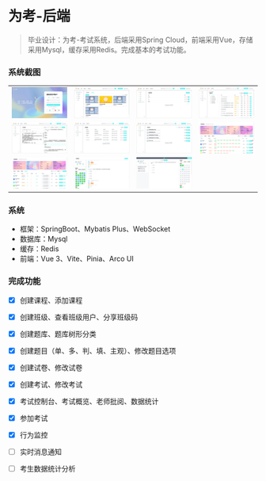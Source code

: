 # 为考-后端

> 毕业设计：为考-考试系统，后端采用Spring Cloud，前端采用Vue，存储采用Mysql，缓存采用Redis。完成基本的考试功能。

### 系统截图

<table>
    <tr>
        <td><img src="./images/image-20221218155031704.png"/></td>
        <td><img src="./images/image-20221218151201308.png"/></td>
         <td><img src="./images/image-20221218151234715.png"/></td>
         <td><img src="./images/image-20221218151312869.png"/></td>
    </tr>
    <tr>
        <td><img src="./images/image-20221218151535396.png"/></td>
         <td><img src="./images/image-20221218151606964.png"/></td>
         <td><img src="./images/image-20221218151632484.png"/></td>
         <td><img src="./images/image-20221218152101748.png"/></td>
    </tr>
    <tr>
        <td><img src="./images/image-20221218152121039.png"/></td>
         <td><img src="./images/image-20221218152214509.png"/></td>
         <td><img src="./images/image-20221218152256006.png"/></td>
    </tr>
</table>

### 系统

- 框架：SpringBoot、Mybatis Plus、WebSocket
- 数据库：Mysql
- 缓存：Redis
- 前端：Vue 3、Vite、Pinia、Arco UI

### 完成功能

- [x] 创建课程、添加课程

- [x]  创建班级、查看班级用户、分享班级码

- [x] 创建题库、题库树形分类

- [x] 创建题目（单、多、判、填、主观）、修改题目选项

- [x] 创建试卷、修改试卷

- [x] 创建考试、修改考试

- [x] 考试控制台、考试概览、老师批阅、数据统计

- [x] 参加考试

- [x] 行为监控

- [ ] 实时消息通知

- [ ] 考生数据统计分析

  

